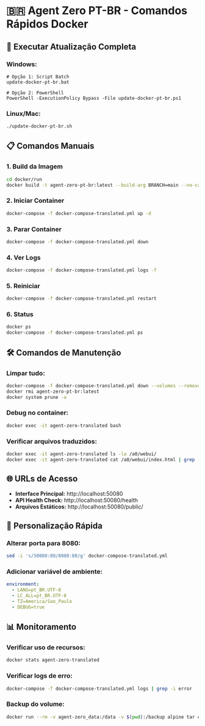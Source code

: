 # 🇧🇷 Agent Zero PT-BR - Comandos Rápidos Docker

## 🚀 Executar Atualização Completa

### Windows:
```batch
# Opção 1: Script Batch
update-docker-pt-br.bat

# Opção 2: PowerShell
PowerShell -ExecutionPolicy Bypass -File update-docker-pt-br.ps1
```

### Linux/Mac:
```bash
./update-docker-pt-br.sh
```

## 📋 Comandos Manuais

### 1. Build da Imagem
```bash
cd docker/run
docker build -t agent-zero-pt-br:latest --build-arg BRANCH=main --no-cache .
```

### 2. Iniciar Container
```bash
docker-compose -f docker-compose-translated.yml up -d
```

### 3. Parar Container
```bash
docker-compose -f docker-compose-translated.yml down
```

### 4. Ver Logs
```bash
docker-compose -f docker-compose-translated.yml logs -f
```

### 5. Reiniciar
```bash
docker-compose -f docker-compose-translated.yml restart
```

### 6. Status
```bash
docker ps
docker-compose -f docker-compose-translated.yml ps
```

## 🛠️ Comandos de Manutenção

### Limpar tudo:
```bash
docker-compose -f docker-compose-translated.yml down --volumes --remove-orphans
docker rmi agent-zero-pt-br:latest
docker system prune -a
```

### Debug no container:
```bash
docker exec -it agent-zero-translated bash
```

### Verificar arquivos traduzidos:
```bash
docker exec -it agent-zero-translated ls -la /a0/webui/
docker exec -it agent-zero-translated cat /a0/webui/index.html | grep -i "português\|mensagem\|configurações"
```

## 🌐 URLs de Acesso

- **Interface Principal:** http://localhost:50080
- **API Health Check:** http://localhost:50080/health
- **Arquivos Estáticos:** http://localhost:50080/public/

## 🔧 Personalização Rápida

### Alterar porta para 8080:
```bash
sed -i 's/50080:80/8080:80/g' docker-compose-translated.yml
```

### Adicionar variável de ambiente:
```yaml
environment:
  - LANG=pt_BR.UTF-8
  - LC_ALL=pt_BR.UTF-8
  - TZ=America/Sao_Paulo
  - DEBUG=true
```

## 📊 Monitoramento

### Verificar uso de recursos:
```bash
docker stats agent-zero-translated
```

### Verificar logs de erro:
```bash
docker-compose -f docker-compose-translated.yml logs | grep -i error
```

### Backup do volume:
```bash
docker run --rm -v agent-zero_data:/data -v $(pwd):/backup alpine tar czf /backup/agent-zero-backup.tar.gz /data
```
